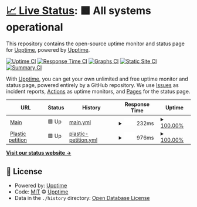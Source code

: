 # [📈 Live Status](https://upptime.github.io/upptime): <!--live status--> **🟩 All systems operational**

This repository contains the open-source uptime monitor and status page for [Upptime](https://upptime.js.org), powered by [Upptime](https://github.com/upptime/upptime).

[![Uptime CI](https://github.com/koj-co/upptime/workflows/Uptime%20CI/badge.svg)](https://github.com/koj-co/upptime/actions?query=workflow%3A%22Uptime+CI%22)
[![Response Time CI](https://github.com/koj-co/upptime/workflows/Response%20Time%20CI/badge.svg)](https://github.com/koj-co/upptime/actions?query=workflow%3A%22Response+Time+CI%22)
[![Graphs CI](https://github.com/koj-co/upptime/workflows/Graphs%20CI/badge.svg)](https://github.com/koj-co/upptime/actions?query=workflow%3A%22Graphs+CI%22)
[![Static Site CI](https://github.com/koj-co/upptime/workflows/Static%20Site%20CI/badge.svg)](https://github.com/koj-co/upptime/actions?query=workflow%3A%22Static+Site+CI%22)
[![Summary CI](https://github.com/koj-co/upptime/workflows/Summary%20CI/badge.svg)](https://github.com/koj-co/upptime/actions?query=workflow%3A%22Summary+CI%22)

With [Upptime](https://upptime.js.org), you can get your own unlimited and free uptime monitor and status page, powered entirely by a GitHub repository. We use [Issues](https://github.com/upptime/upptime/issues) as incident reports, [Actions](https://github.com/upptime/upptime/actions) as uptime monitors, and [Pages](https://upptime.github.io/upptime) for the status page.

<!--start: status pages-->
<!-- This summary is generated by Upptime (https://github.com/upptime/upptime) -->
<!-- Do not edit this manually, your changes will be overwritten -->
<!-- prettier-ignore -->
| URL | Status | History | Response Time | Uptime |
| --- | ------ | ------- | ------------- | ------ |
| <img alt="" src="https://favicons.githubusercontent.com/www.greenpeace.org" height="13"> [Main](https://www.greenpeace.org/nl/) | 🟩 Up | [main.yml](https://github.com/oekeur/upptime/commits/master/history/main.yml) | <details><summary><img alt="Response time graph" src="./graphs/main/response-time-week.png" height="20"> 232ms</summary><br><a href="https://upptime.github.io/upptime/history/main"><img alt="Response time 232" src="https://img.shields.io/endpoint?url=https%3A%2F%2Fraw.githubusercontent.com%2Foekeur%2Fupptime%2Fmaster%2Fapi%2Fmain%2Fresponse-time.json"></a><br><a href="https://upptime.github.io/upptime/history/main"><img alt="24-hour response time 232" src="https://img.shields.io/endpoint?url=https%3A%2F%2Fraw.githubusercontent.com%2Foekeur%2Fupptime%2Fmaster%2Fapi%2Fmain%2Fresponse-time-day.json"></a><br><a href="https://upptime.github.io/upptime/history/main"><img alt="7-day response time 232" src="https://img.shields.io/endpoint?url=https%3A%2F%2Fraw.githubusercontent.com%2Foekeur%2Fupptime%2Fmaster%2Fapi%2Fmain%2Fresponse-time-week.json"></a><br><a href="https://upptime.github.io/upptime/history/main"><img alt="30-day response time 232" src="https://img.shields.io/endpoint?url=https%3A%2F%2Fraw.githubusercontent.com%2Foekeur%2Fupptime%2Fmaster%2Fapi%2Fmain%2Fresponse-time-month.json"></a><br><a href="https://upptime.github.io/upptime/history/main"><img alt="1-year response time 232" src="https://img.shields.io/endpoint?url=https%3A%2F%2Fraw.githubusercontent.com%2Foekeur%2Fupptime%2Fmaster%2Fapi%2Fmain%2Fresponse-time-year.json"></a></details> | <details><summary><a href="https://upptime.github.io/upptime/history/main">100.00%</a></summary><a href="https://upptime.github.io/upptime/history/main"><img alt="All-time uptime 100.00%" src="https://img.shields.io/endpoint?url=https%3A%2F%2Fraw.githubusercontent.com%2Foekeur%2Fupptime%2Fmaster%2Fapi%2Fmain%2Fuptime.json"></a><br><a href="https://upptime.github.io/upptime/history/main"><img alt="24-hour uptime 100.00%" src="https://img.shields.io/endpoint?url=https%3A%2F%2Fraw.githubusercontent.com%2Foekeur%2Fupptime%2Fmaster%2Fapi%2Fmain%2Fuptime-day.json"></a><br><a href="https://upptime.github.io/upptime/history/main"><img alt="7-day uptime 100.00%" src="https://img.shields.io/endpoint?url=https%3A%2F%2Fraw.githubusercontent.com%2Foekeur%2Fupptime%2Fmaster%2Fapi%2Fmain%2Fuptime-week.json"></a><br><a href="https://upptime.github.io/upptime/history/main"><img alt="30-day uptime 100.00%" src="https://img.shields.io/endpoint?url=https%3A%2F%2Fraw.githubusercontent.com%2Foekeur%2Fupptime%2Fmaster%2Fapi%2Fmain%2Fuptime-month.json"></a><br><a href="https://upptime.github.io/upptime/history/main"><img alt="1-year uptime 100.00%" src="https://img.shields.io/endpoint?url=https%3A%2F%2Fraw.githubusercontent.com%2Foekeur%2Fupptime%2Fmaster%2Fapi%2Fmain%2Fuptime-year.json"></a></details>
| <img alt="" src="https://favicons.githubusercontent.com/steun.greenpeace.nl" height="13"> [Plastic petition](https://steun.greenpeace.nl/plastic) | 🟩 Up | [plastic-petition.yml](https://github.com/oekeur/upptime/commits/master/history/plastic-petition.yml) | <details><summary><img alt="Response time graph" src="./graphs/plastic-petition/response-time-week.png" height="20"> 976ms</summary><br><a href="https://upptime.github.io/upptime/history/plastic-petition"><img alt="Response time 976" src="https://img.shields.io/endpoint?url=https%3A%2F%2Fraw.githubusercontent.com%2Foekeur%2Fupptime%2Fmaster%2Fapi%2Fplastic-petition%2Fresponse-time.json"></a><br><a href="https://upptime.github.io/upptime/history/plastic-petition"><img alt="24-hour response time 976" src="https://img.shields.io/endpoint?url=https%3A%2F%2Fraw.githubusercontent.com%2Foekeur%2Fupptime%2Fmaster%2Fapi%2Fplastic-petition%2Fresponse-time-day.json"></a><br><a href="https://upptime.github.io/upptime/history/plastic-petition"><img alt="7-day response time 976" src="https://img.shields.io/endpoint?url=https%3A%2F%2Fraw.githubusercontent.com%2Foekeur%2Fupptime%2Fmaster%2Fapi%2Fplastic-petition%2Fresponse-time-week.json"></a><br><a href="https://upptime.github.io/upptime/history/plastic-petition"><img alt="30-day response time 976" src="https://img.shields.io/endpoint?url=https%3A%2F%2Fraw.githubusercontent.com%2Foekeur%2Fupptime%2Fmaster%2Fapi%2Fplastic-petition%2Fresponse-time-month.json"></a><br><a href="https://upptime.github.io/upptime/history/plastic-petition"><img alt="1-year response time 976" src="https://img.shields.io/endpoint?url=https%3A%2F%2Fraw.githubusercontent.com%2Foekeur%2Fupptime%2Fmaster%2Fapi%2Fplastic-petition%2Fresponse-time-year.json"></a></details> | <details><summary><a href="https://upptime.github.io/upptime/history/plastic-petition">100.00%</a></summary><a href="https://upptime.github.io/upptime/history/plastic-petition"><img alt="All-time uptime 100.00%" src="https://img.shields.io/endpoint?url=https%3A%2F%2Fraw.githubusercontent.com%2Foekeur%2Fupptime%2Fmaster%2Fapi%2Fplastic-petition%2Fuptime.json"></a><br><a href="https://upptime.github.io/upptime/history/plastic-petition"><img alt="24-hour uptime 100.00%" src="https://img.shields.io/endpoint?url=https%3A%2F%2Fraw.githubusercontent.com%2Foekeur%2Fupptime%2Fmaster%2Fapi%2Fplastic-petition%2Fuptime-day.json"></a><br><a href="https://upptime.github.io/upptime/history/plastic-petition"><img alt="7-day uptime 100.00%" src="https://img.shields.io/endpoint?url=https%3A%2F%2Fraw.githubusercontent.com%2Foekeur%2Fupptime%2Fmaster%2Fapi%2Fplastic-petition%2Fuptime-week.json"></a><br><a href="https://upptime.github.io/upptime/history/plastic-petition"><img alt="30-day uptime 100.00%" src="https://img.shields.io/endpoint?url=https%3A%2F%2Fraw.githubusercontent.com%2Foekeur%2Fupptime%2Fmaster%2Fapi%2Fplastic-petition%2Fuptime-month.json"></a><br><a href="https://upptime.github.io/upptime/history/plastic-petition"><img alt="1-year uptime 100.00%" src="https://img.shields.io/endpoint?url=https%3A%2F%2Fraw.githubusercontent.com%2Foekeur%2Fupptime%2Fmaster%2Fapi%2Fplastic-petition%2Fuptime-year.json"></a></details>

<!--end: status pages-->

[**Visit our status website →**](https://upptime.github.io/upptime)

## 📄 License

- Powered by: [Upptime](https://github.com/upptime/upptime)
- Code: [MIT](./LICENSE) © [Upptime](https://upptime.js.org)
- Data in the `./history` directory: [Open Database License](https://opendatacommons.org/licenses/odbl/1-0/)
